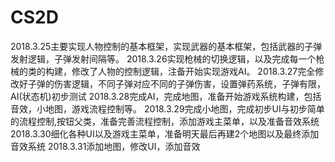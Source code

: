 # CS2D
2018.3.25主要实现人物控制的基本框架，实现武器的基本框架，包括武器的子弹发射逻辑，子弹发射间隔等。
2018.3.26实现枪械的切换逻辑，以及完成每一个枪械的类的构建，修改了人物的控制逻辑，注备开始实现游戏AI。
2018.3.27完全修改好子弹的伤害逻辑，不同子弹对应不同的子弹伤害，设置弹药系统，子弹有限，AI(状态机)初步测试
2018.3.28完成AI，完成地图，准备开始游戏系统构建，包括音效，小地图，游戏流程控制等。
2018.3.29完成小地图，完成初步UI与初步简单的流程控制,按钮父类，准备完善流程控制，添加游戏主菜单，以及准备音效系统
2018.3.30细化各种UI以及游戏主菜单，准备明天最后再建2个地图以及最终添加音效系统
2018.3.31添加地图，修改UI，添加音效
